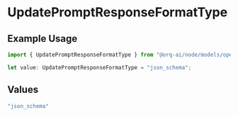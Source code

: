 # UpdatePromptResponseFormatType

## Example Usage

```typescript
import { UpdatePromptResponseFormatType } from "@orq-ai/node/models/operations";

let value: UpdatePromptResponseFormatType = "json_schema";
```

## Values

```typescript
"json_schema"
```